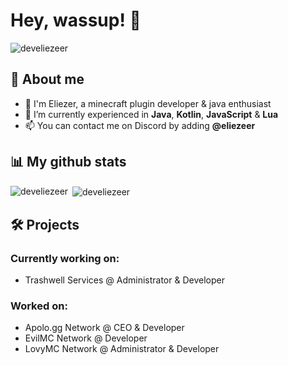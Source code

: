 # Hey, wassup! 👋

<p align="left"> <img src="https://komarev.com/ghpvc/?username=develiezeer&label=Profile%20views&color=0e75b6&style=flat" alt="develiezeer" /> </p>

## 📖 About me
- 👤 I'm Eliezer, a minecraft plugin developer & java enthusiast
- 🌱 I’m currently experienced in **Java**, **Kotlin**, **JavaScript** & **Lua**
- 📫 You can contact me on Discord by adding **@eliezeer**

## 📊 My github stats
<p><img align="left" src="https://github-readme-stats.vercel.app/api/top-langs?username=develiezeer&show_icons=true&theme=dark&locale=en&layout=compact" alt="develiezeer" /></p>
<p>&nbsp;<img align="center" src="https://github-readme-stats.vercel.app/api?username=develiezeer&show_icons=true&theme=dark&locale=en" alt="develiezeer" /></p>

## 🛠️ Projects
### Currently working on:

* Trashwell Services @ Administrator & Developer

### Worked on:

* Apolo.gg Network @ CEO & Developer
* EvilMC Network @ Developer
* LovyMC Network @ Administrator & Developer
